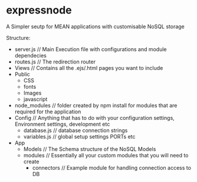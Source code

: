 # expressnode
A Simpler seutp for MEAN applications with customisable NoSQL storage


Structure:
- server.js // Main Execution file with configurations and module dependecies
- routes.js // The redirection router
- Views     // Contains all the .ejs/.html pages you want to include
- Public
  - CSS
  - fonts
  - Images
  - javascript
- node_modules // folder created by npm install for modules that are required for the application
- Config // Anything that has to do with your configuration settings, Environment settings, development etc
  - database.js // database connection strings
  - variables.js // global setup settings PORTs etc
- App 
  - Models // The Schema structure of the NoSQL Models
  - modules // Essentially all your custom modules that you will need to create
    - connectors // Example module for handling connection access to DB
  
